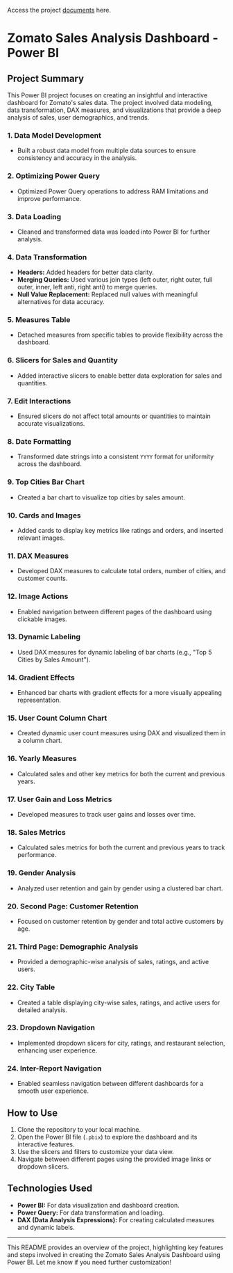 Access the project [documents](https://drive.google.com/drive/folders/1pIKDpW2sVKmykjn86cHmb9FqO_X3o7us?usp=sharing) here.

# Zomato Sales Analysis Dashboard - Power BI

## Project Summary

This Power BI project focuses on creating an insightful and interactive dashboard for Zomato's sales data. The project involved data modeling, data transformation, DAX measures, and visualizations that provide a deep analysis of sales, user demographics, and trends.

### 1. Data Model Development
- Built a robust data model from multiple data sources to ensure consistency and accuracy in the analysis.

### 2. Optimizing Power Query
- Optimized Power Query operations to address RAM limitations and improve performance.

### 3. Data Loading
- Cleaned and transformed data was loaded into Power BI for further analysis.

### 4. Data Transformation
- **Headers:** Added headers for better data clarity.
- **Merging Queries:** Used various join types (left outer, right outer, full outer, inner, left anti, right anti) to merge queries.
- **Null Value Replacement:** Replaced null values with meaningful alternatives for data accuracy.

### 5. Measures Table
- Detached measures from specific tables to provide flexibility across the dashboard.

### 6. Slicers for Sales and Quantity
- Added interactive slicers to enable better data exploration for sales and quantities.

### 7. Edit Interactions
- Ensured slicers do not affect total amounts or quantities to maintain accurate visualizations.

### 8. Date Formatting
- Transformed date strings into a consistent `YYYY` format for uniformity across the dashboard.

### 9. Top Cities Bar Chart
- Created a bar chart to visualize top cities by sales amount.

### 10. Cards and Images
- Added cards to display key metrics like ratings and orders, and inserted relevant images.

### 11. DAX Measures
- Developed DAX measures to calculate total orders, number of cities, and customer counts.

### 12. Image Actions
- Enabled navigation between different pages of the dashboard using clickable images.

### 13. Dynamic Labeling
- Used DAX measures for dynamic labeling of bar charts (e.g., "Top 5 Cities by Sales Amount").

### 14. Gradient Effects
- Enhanced bar charts with gradient effects for a more visually appealing representation.

### 15. User Count Column Chart
- Created dynamic user count measures using DAX and visualized them in a column chart.

### 16. Yearly Measures
- Calculated sales and other key metrics for both the current and previous years.

### 17. User Gain and Loss Metrics
- Developed measures to track user gains and losses over time.

### 18. Sales Metrics
- Calculated sales metrics for both the current and previous years to track performance.

### 19. Gender Analysis
- Analyzed user retention and gain by gender using a clustered bar chart.

### 20. Second Page: Customer Retention
- Focused on customer retention by gender and total active customers by age.

### 21. Third Page: Demographic Analysis
- Provided a demographic-wise analysis of sales, ratings, and active users.

### 22. City Table
- Created a table displaying city-wise sales, ratings, and active users for detailed analysis.

### 23. Dropdown Navigation
- Implemented dropdown slicers for city, ratings, and restaurant selection, enhancing user experience.

### 24. Inter-Report Navigation
- Enabled seamless navigation between different dashboards for a smooth user experience.

## How to Use
1. Clone the repository to your local machine.
2. Open the Power BI file (`.pbix`) to explore the dashboard and its interactive features.
3. Use the slicers and filters to customize your data view.
4. Navigate between different pages using the provided image links or dropdown slicers.

## Technologies Used
- **Power BI:** For data visualization and dashboard creation.
- **Power Query:** For data transformation and loading.
- **DAX (Data Analysis Expressions):** For creating calculated measures and dynamic labels.

---

This README provides an overview of the project, highlighting key features and steps involved in creating the Zomato Sales Analysis Dashboard using Power BI. Let me know if you need further customization!
